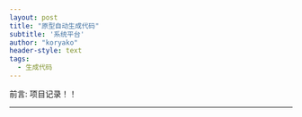 ```yaml
---
layout: post
title: "原型自动生成代码"
subtitle: '系统平台'
author: "koryako"
header-style: text
tags:
  - 生成代码
---
```


前言: 项目记录！！

---